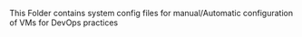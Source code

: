 This Folder contains system config files for manual/Automatic configuration of VMs for DevOps practices